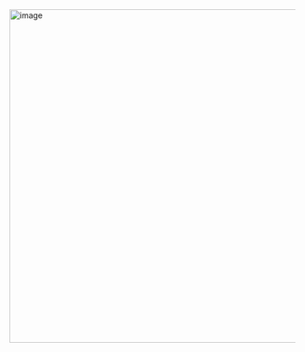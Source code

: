 <img width="1358" height="588" alt="image" src="https://github.com/user-attachments/assets/37560fe1-bfc5-4c39-97b0-e20e7ae83f50" />
